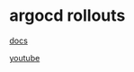# argocd rollouts

[docs](https://argoproj.github.io/argo-rollouts/)

[youtube](https://www.youtube.com/watch?v=84Ky0aPbHvY)


## 
```bash

```
